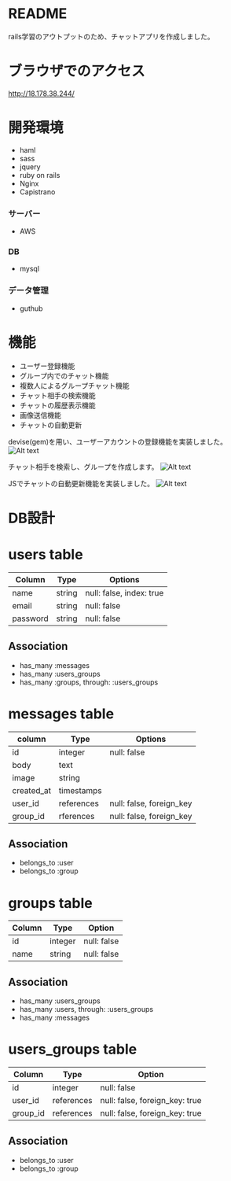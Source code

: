 # README
rails学習のアウトプットのため、チャットアプリを作成しました。

# ブラウザでのアクセス
http://18.178.38.244/

# 開発環境
- haml
- sass
- jquery
- ruby on rails
- Nginx
- Capistrano
### サーバー
- AWS
### DB
- mysql
### データ管理
- guthub

# 機能
- ユーザー登録機能
- グループ内でのチャット機能
- 複数人によるグループチャット機能
- チャット相手の検索機能
- チャットの履歴表示機能
- 画像送信機能
- チャットの自動更新


devise(gem)を用い、ユーザーアカウントの登録機能を実装しました。
![Alt text](https://gyazo.com/90b0b2d3edbfd9ee67cd7919bd26027b/raw)

チャット相手を検索し、グループを作成します。
![Alt text](https://gyazo.com/d1ee96f3dac9f75d9afd8c452f78da80/raw)

JSでチャットの自動更新機能を実装しました。
![Alt text](https://gyazo.com/6c192e85a63179cd9de68ca642e51901/raw)


# DB設計
# users table
|Column|Type|Options|
|------|----|-------|
|name|string|null: false, index: true|
|email|string|null: false|
|password|string|null: false|

## Association
- has_many :messages
- has_many :users_groups
- has_many :groups, through: :users_groups

# messages table
|column|Type|Options|
|------|----|-------|
|id|integer|null: false|
|body|text||
|image|string||
|created_at|timestamps||
|user_id|references|null: false, foreign_key|
|group_id|rferences|null: false, foreign_key|

## Association
- belongs_to :user
- belongs_to :group

# groups table
|Column|Type|Option|
|------|----|------|
|id|integer|null: false|
|name|string|null: false|

## Association
- has_many :users_groups
- has_many :users, through: :users_groups
- has_many :messages

# users_groups table
|Column|Type|Option|
|------|----|------|
|id|integer|null: false|
|user_id|references|null: false, foreign_key: true|
|group_id|references|null: false, foreign_key: true|

## Association
- belongs_to :user
- belongs_to :group
